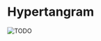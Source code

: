 <!--{
	"template": "work",
	"data": "projects_byid.hypertangram"
}-->


# Hypertangram

<span class="mockup-phone">![TODO](../img/hypertangram_1.png)</span>
